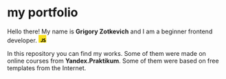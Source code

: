 # my portfolio
Hello there! My name is **Grigory Zotkevich** and I am a beginner frontend developer. **<img src="https://github.com/quis0/my-portfolio/blob/master/images/JS-logo.svg" alt="" width="18" height="18" />**

In this repository you can find my works. Some of them were made on online courses from **Yandex.Praktikum**.
Some of them were based on free templates from the Internet. 
